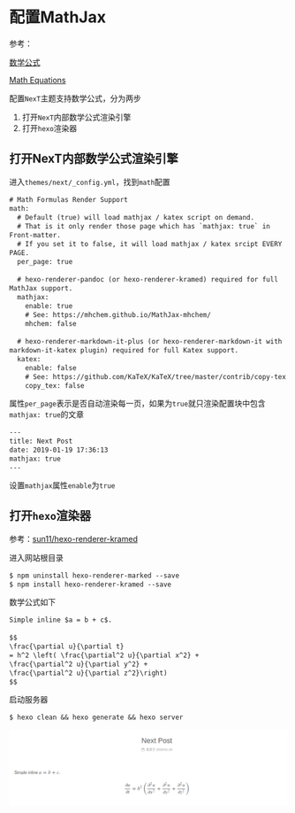 # 配置MathJax

参考：

[数学公式](https://github.com/theme-next/hexo-theme-next/blob/master/docs/zh-CN/MATH.md)

[Math Equations](https://theme-next.org/docs/third-party-services/math-equations)

配置`NexT`主题支持数学公式，分为两步

1. 打开`NexT`内部数学公式渲染引擎
2. 打开`hexo`渲染器

## 打开NexT内部数学公式渲染引擎

进入`themes/next/_config.yml`，找到`math`配置

```
# Math Formulas Render Support
math:
  # Default (true) will load mathjax / katex script on demand.
  # That is it only render those page which has `mathjax: true` in Front-matter.
  # If you set it to false, it will load mathjax / katex srcipt EVERY PAGE.
  per_page: true

  # hexo-renderer-pandoc (or hexo-renderer-kramed) required for full MathJax support.
  mathjax:
    enable: true
    # See: https://mhchem.github.io/MathJax-mhchem/
    mhchem: false

  # hexo-renderer-markdown-it-plus (or hexo-renderer-markdown-it with markdown-it-katex plugin) required for full Katex support.
  katex:
    enable: false
    # See: https://github.com/KaTeX/KaTeX/tree/master/contrib/copy-tex
    copy_tex: false
```

属性`per_page`表示是否自动渲染每一页，如果为`true`就只渲染配置块中包含`mathjax: true`的文章

    ---
    title: Next Post
    date: 2019-01-19 17:36:13
    mathjax: true
    ---

设置`mathjax`属性`enable`为`true`

## 打开`hexo`渲染器

参考：[sun11/hexo-renderer-kramed](https://github.com/sun11/hexo-renderer-kramed)

进入网站根目录

    $ npm uninstall hexo-renderer-marked --save
    $ npm install hexo-renderer-kramed --save

数学公式如下

    Simple inline $a = b + c$.

    $$
    \frac{\partial u}{\partial t}
    = h^2 \left( \frac{\partial^2 u}{\partial x^2} +
    \frac{\partial^2 u}{\partial y^2} +
    \frac{\partial^2 u}{\partial z^2}\right)
    $$

启动服务器

    $ hexo clean && hexo generate && hexo server

![](./imgs/hexo-math.png)